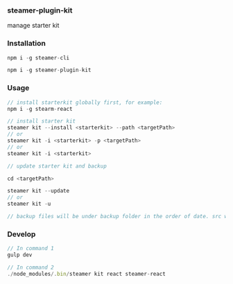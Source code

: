 ### steamer-plugin-kit

manage starter kit

### Installation
```javascript
npm i -g steamer-cli

npm i -g steamer-plugin-kit
```

### Usage
```javascript
// install starterkit globally first, for example:
npm i -g stearm-react

// install starter kit
steamer kit --install <starterkit> --path <targetPath> 
// or
steamer kit -i <starterkit> -p <targetPath>
// or
steamer kit -i <starterkit>

// update starter kit and backup

cd <targetPath>

steamer kit --update
// or
steamer kit -u

// backup files will be under backup folder in the order of date. src won't be backed up

```

### Develop
```javascript
// In command 1
gulp dev

// In command 2
./node_modules/.bin/steamer kit react steamer-react
```
